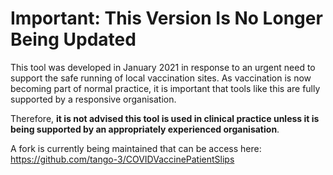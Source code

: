 
# Important: This Version Is No Longer Being Updated

This tool was developed in January 2021 in response to an urgent need to support the safe running of local vaccination sites. As vaccination is now becoming part of normal practice, it is important that tools like this are fully supported by a responsive organisation.

Therefore, **it is not advised this tool is used in clinical practice unless it is being supported by an appropriately experienced organisation**.

A fork is currently being maintained that can be access here: https://github.com/tango-3/COVIDVaccinePatientSlips
